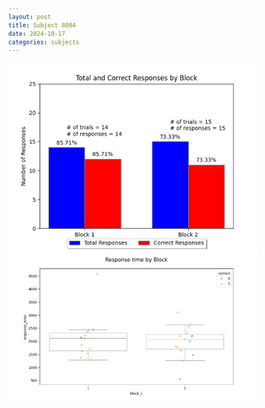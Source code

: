 ```yaml
---
layout: post
title: Subject 8004
date: 2024-10-17
categories: subjects
---
```


![](data/8004/run-16/8004_ATS_responses.png)
![](data/8004/run-16/8004_ATS_rt.png)
